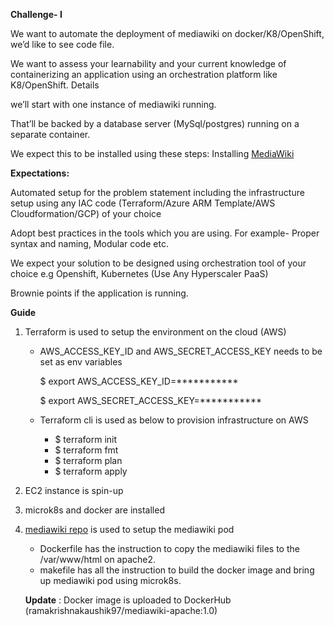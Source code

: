 **Challenge- I**

We want to automate the deployment of mediawiki on docker/K8/OpenShift, we’d like to see code file.
  
We want to assess your learnability and your current knowledge of containerizing an application using an orchestration platform like K8/OpenShift.
Details

we’ll start with one instance of mediawiki running.
  
That’ll be backed by a database server (MySql/postgres) running on a separate container.
  
We expect this to be installed using these steps: Installing [MediaWiki](https://www.mediawiki.org/wiki/Manual:Installing_MediaWiki)

**Expectations:**

Automated setup for the problem statement including the infrastructure setup using any IAC code (Terraform/Azure ARM Template/AWS Cloudformation/GCP) of your choice

Adopt best practices in the tools which you are using. For example- Proper syntax and naming, Modular code etc.
  
We expect your solution to be designed using orchestration tool of your choice e.g Openshift, Kubernetes (Use Any Hyperscaler PaaS) 
  
Brownie points if the application is running.

  **Guide**
  
  1. Terraform is used to setup the environment on the cloud (AWS)

      * AWS_ACCESS_KEY_ID and AWS_SECRET_ACCESS_KEY needs to be set as env variables
      
        $ export AWS_ACCESS_KEY_ID=***********
        
        $ export AWS_SECRET_ACCESS_KEY=***********
        
      * Terraform cli is used as below to provision infrastructure on AWS
        * $ terraform init
        * $ terraform fmt
        * $ terraform plan
        * $ terraform apply
  
  2. EC2 instance is spin-up
  
  4. microk8s and docker are installed
  
  5. [mediawiki repo](https://github.com/ramakrishnakaushik97/mediawiki) is used to setup the mediawiki pod
  
      * Dockerfile has the instruction to copy the mediawiki files to the /var/www/html on apache2.
      * makefile has all the instruction to build the docker image and bring up mediawiki pod using microk8s.

      **Update** : Docker image is uploaded to DockerHub (ramakrishnakaushik97/mediawiki-apache:1.0)

  
 
